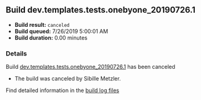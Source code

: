 ## Build dev.templates.tests.onebyone_20190726.1
- **Build result:** `canceled`
- **Build queued:** 7/26/2019 5:00:01 AM
- **Build duration:** 0.00 minutes
### Details
Build [dev.templates.tests.onebyone_20190726.1](https://winappstudio.visualstudio.com/web/build.aspx?pcguid=a4ef43be-68ce-4195-a619-079b4d9834c2&builduri=vstfs%3a%2f%2f%2fBuild%2fBuild%2f29938) has been canceled

+ The build was canceled by Sibille Metzler.

Find detailed information in the [build log files](https://uwpctdiags.blob.core.windows.net/buildlogs/dev.templates.tests.onebyone_20190726.1_logs.zip)

